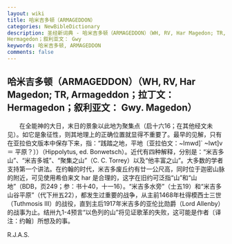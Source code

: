 ```yaml
---
layout: wiki
title: 哈米吉多顿（ARMAGEDDON）
categories: NewBibleDictionary
description: 圣经新词典 - 哈米吉多顿（ARMAGEDDON）（WH, RV, Har Magedon; TR, Armageddon；拉丁文：
Hermagedon；叙利亚文： Gwy
keywords: 哈米吉多顿, ARMAGEDDON
comments: false
---
```


## 哈米吉多顿（ARMAGEDDON）（WH, RV, Har Magedon; TR, Armageddon；拉丁文： Hermagedon；叙利亚文： Gwy. Magedon）

　　在全能神的大日，末日的景象以此地为聚集点（启十六16；在其他经文未见）。如它是象征性，则其地理上的正确位置就显得不重要了。最早的见解，只有在亚拉伯文版本中保存下来，指：“践踏之地，平地〔亚拉伯文：~Imwd]` ~Iwt]v ＝ 平原？〕）（Hippolytus, ed. Bonwetsch）。近代有四种解释，分别是：“米吉多山”、“米吉多城”、“聚集之山”（C. C. Torrey）以及“他丰富之山”。大多数的学者支持第一个讲法。在约翰的时代，米吉多废丘约有廿一公尺高，同时位于迦密山脉的附近，可见使用希伯来文 har 是合理的，这字在旧约可泛指“山”和“山地”（BDB，页249；参：书十40，十一16）。“米吉多水旁”（士五19）和“米吉多山谷平原”（代下卅五22），都发生过重要的战争，从主前1468年杜得模西士三世（Tuthmosis III）的战役，直到主后1917年米吉多的亚伦比勋爵（Lord Allenby）的战事为止。结卅九1-4预言“以色列的山”将见证歌革的失败，这可能是作者〔译注：约翰〕所想及的事。

R.J.A.S.






